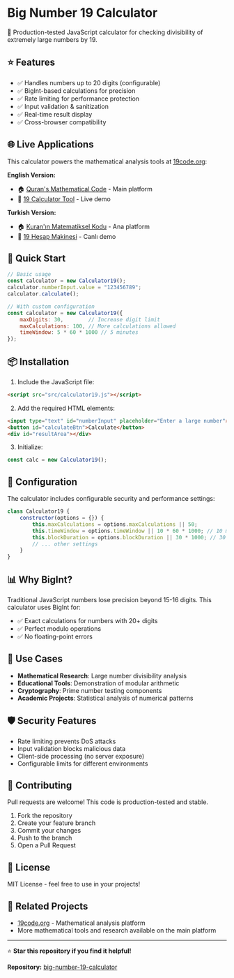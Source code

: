 # Big Number 19 Calculator

🔢 Production-tested JavaScript calculator for checking divisibility of extremely large numbers by 19.

## ⭐ Features
- ✅ Handles numbers up to 20 digits (configurable)
- ✅ BigInt-based calculations for precision
- ✅ Rate limiting for performance protection
- ✅ Input validation & sanitization
- ✅ Real-time result display
- ✅ Cross-browser compatibility

## 🌐 Live Applications

This calculator powers the mathematical analysis tools at [19code.org](https://19code.org):

**English Version:**
- 🏠 [Quran's Mathematical Code](https://19code.org/en/) - Main platform
- 🔢 [19 Calculator Tool](https://19code.org/en/calculator.html) - Live demo

**Turkish Version:**
- 🏠 [Kuran'ın Matematiksel Kodu](https://19code.org/tr/) - Ana platform
- 🔢 [19 Hesap Makinesi](https://19code.org/tr/hesap-makinesi.html) - Canlı demo

## 🚀 Quick Start

```javascript
// Basic usage
const calculator = new Calculator19();
calculator.numberInput.value = "123456789";
calculator.calculate();

// With custom configuration
const calculator = new Calculator19({
    maxDigits: 30,        // Increase digit limit
    maxCalculations: 100, // More calculations allowed
    timeWindow: 5 * 60 * 1000 // 5 minutes
});
```

## 📦 Installation

1. Include the JavaScript file:
```html
<script src="src/calculator19.js"></script>
```

2. Add the required HTML elements:
```html
<input type="text" id="numberInput" placeholder="Enter a large number">
<button id="calculateBtn">Calculate</button>
<div id="resultArea"></div>
```

3. Initialize:
```javascript
const calc = new Calculator19();
```

## 🔧 Configuration

The calculator includes configurable security and performance settings:

```javascript
class Calculator19 {
    constructor(options = {}) {
        this.maxCalculations = options.maxCalculations || 50;
        this.timeWindow = options.timeWindow || 10 * 60 * 1000; // 10 minutes
        this.blockDuration = options.blockDuration || 30 * 1000; // 30 seconds
        // ... other settings
    }
}
```

## 📊 Why BigInt?

Traditional JavaScript numbers lose precision beyond 15-16 digits. This calculator uses BigInt for:
- ✅ Exact calculations for numbers with 20+ digits
- ✅ Perfect modulo operations
- ✅ No floating-point errors

## 🎯 Use Cases

- **Mathematical Research**: Large number divisibility analysis
- **Educational Tools**: Demonstration of modular arithmetic
- **Cryptography**: Prime number testing components
- **Academic Projects**: Statistical analysis of numerical patterns

## 🛡️ Security Features

- Rate limiting prevents DoS attacks
- Input validation blocks malicious data
- Client-side processing (no server exposure)
- Configurable limits for different environments

## 🤝 Contributing

Pull requests are welcome! This code is production-tested and stable.

1. Fork the repository
2. Create your feature branch
3. Commit your changes
4. Push to the branch
5. Open a Pull Request

## 📄 License

MIT License - feel free to use in your projects!

## 🔗 Related Projects

- [19code.org](https://19code.org) - Mathematical analysis platform
- More mathematical tools and research available on the main platform

---

⭐ **Star this repository if you find it helpful!**

**Repository:** [big-number-19-calculator](https://github.com/19code-org/big-number-19-calculator)